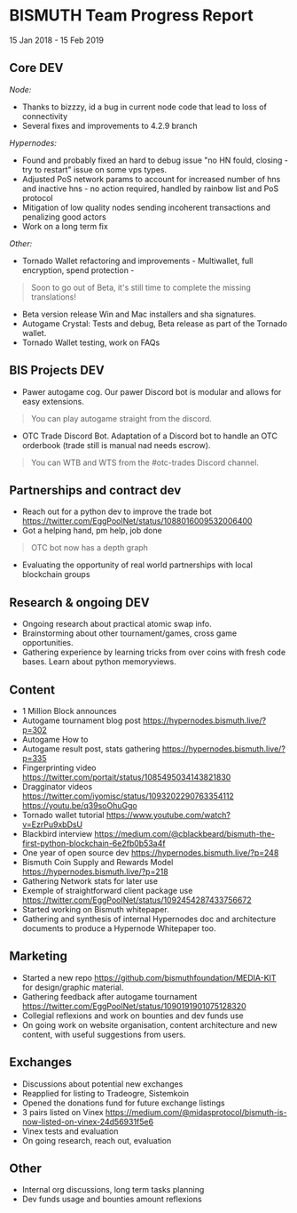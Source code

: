 # BISMUTH Team Progress Report

15 Jan 2018 - 15 Feb 2019

## Core DEV

*Node:*
- Thanks to bizzzy, id a bug in current node code that lead to loss of connectivity
- Several fixes and improvements to 4.2.9 branch

*Hypernodes:*
- Found and probably fixed an hard to debug issue "no HN fould, closing - try to restart" issue on some vps types.
- Adjusted PoS network params to account for increased number of hns and inactive hns - no action required, handled by rainbow list and PoS protocol
- Mitigation of low quality nodes sending incoherent transactions and penalizing good actors
- Work on a long term fix

*Other:*
- Tornado Wallet refactoring and improvements - Multiwallet, full encryption, spend protection -    
> Soon to go out of Beta, it's still time to complete the missing translations!
- Beta version release Win and Mac installers and sha signatures.
- Autogame Crystal: Tests and debug, Beta release as part of the Tornado wallet.
- Tornado Wallet testing, work on FAQs

## BIS Projects DEV

- Pawer autogame cog. Our pawer Discord bot is modular and allows for easy extensions.  
> You can play autogame straight from the discord.

- OTC Trade Discord Bot. Adaptation of a Discord bot to handle an OTC orderbook (trade still is manual nad needs escrow).  
> You can WTB and WTS from the #otc-trades Discord channel.

## Partnerships and contract dev

- Reach out for a python dev to improve the trade bot https://twitter.com/EggPoolNet/status/1088016009532006400  
- Got a helping hand, pm help, job done  
> OTC bot now has a depth graph
- Evaluating the opportunity of real world partnerships with local blockchain groups

## Research & ongoing DEV

 - Ongoing research about practical atomic swap info.
 - Brainstorming about other tournament/games, cross game opportunities. 
 - Gathering experience by learning tricks from over coins with fresh code bases. Learn about python memoryviews.

## Content

- 1 Million Block announces
- Autogame tournament blog post https://hypernodes.bismuth.live/?p=302
- Autogame How to
- Autogame result post, stats gathering https://hypernodes.bismuth.live/?p=335
- Fingerprinting video https://twitter.com/portait/status/1085495034143821830
- Dragginator videos https://twitter.com/iyomisc/status/1093202290763354112 https://youtu.be/q39soOhuGgo
- Tornado wallet tutorial https://www.youtube.com/watch?v=EzrPu9xbDsU
- Blackbird interview https://medium.com/@cblackbeard/bismuth-the-first-python-blockchain-6e2fb0b53a4f
- One year of open source dev https://hypernodes.bismuth.live/?p=248
- Bismuth Coin Supply and Rewards Model https://hypernodes.bismuth.live/?p=218
- Gathering Network stats for later use
- Exemple of straightforward client package use https://twitter.com/EggPoolNet/status/1092454287433756672
- Started working on Bismuth whitepaper.
- Gathering and synthesis of internal Hypernodes doc and architecture documents to produce a Hypernode Whitepaper too.

## Marketing

- Started a new repo https://github.com/bismuthfoundation/MEDIA-KIT for design/graphic material.
- Gathering feedback after autogame tournament https://twitter.com/EggPoolNet/status/1090191901075128320
- Collegial reflexions and work on bounties and dev funds use
- On going work on website organisation, content architecture and new content, with useful suggestions from users.

## Exchanges

- Discussions about potential new exchanges
- Reapplied for listing to Tradeogre, Sistemkoin
- Opened the donations fund for future exchange listings
- 3 pairs listed on Vinex https://medium.com/@midasprotocol/bismuth-is-now-listed-on-vinex-24d56931f5e6
- Vinex tests and evaluation
- On going research, reach out, evaluation

## Other

- Internal org discussions, long term tasks planning
- Dev funds usage and bounties amount reflexions
